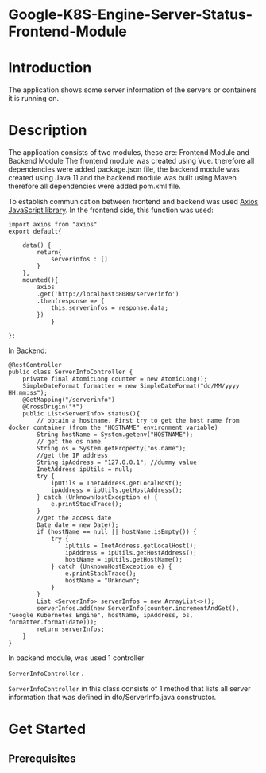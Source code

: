 # Google-K8S-Engine-Server-Status-Frontend-Module

# Introduction
The application shows some server information of the servers or containers it is running on.
# Description
The application consists of two modules, these are: 
Frontend Module and Backend Module
The frontend module was created using Vue. therefore all dependencies were added package.json file, the backend module was created using Java 11 and the backend module was built using Maven therefore all dependencies were added pom.xml file.

To establish communication between frontend and backend was used [Axios JavaScript library](https://axios-http.com/docs/intro). In the frontend side, this function was used:
```
import axios from "axios"
export default{
    
    data() {
        return{
            serverinfos : []
        }
    },
    mounted(){
        axios
        .get('http://localhost:8080/serverinfo')     
        .then(response => {
            this.serverinfos = response.data;
        })
            }
    
};
```
In Backend:
```
@RestController
public class ServerInfoController {
    private final AtomicLong counter = new AtomicLong();
    SimpleDateFormat formatter = new SimpleDateFormat("dd/MM/yyyy HH:mm:ss");
    @GetMapping("/serverinfo")
    @CrossOrigin("*")
    public List<ServerInfo> status(){
        // obtain a hostname. First try to get the host name from docker container (from the "HOSTNAME" environment variable)
        String hostName = System.getenv("HOSTNAME");
        // get the os name
        String os = System.getProperty("os.name");
        //get the IP address
        String ipAddress = "127.0.0.1"; //dummy value
        InetAddress ipUtils = null;
        try {
            ipUtils = InetAddress.getLocalHost();
            ipAddress = ipUtils.getHostAddress();
        } catch (UnknownHostException e) {
            e.printStackTrace();
        }
        //get the access date
        Date date = new Date();
        if (hostName == null || hostName.isEmpty()) {
            try {
                ipUtils = InetAddress.getLocalHost();
                ipAddress = ipUtils.getHostAddress();
                hostName = ipUtils.getHostName();
            } catch (UnknownHostException e) {
                e.printStackTrace();
                hostName = "Unknown";
            }
        }
        List <ServerInfo> serverInfos = new ArrayList<>();
        serverInfos.add(new ServerInfo(counter.incrementAndGet(), "Google Kubernetes Engine", hostName, ipAddress, os, formatter.format(date)));
        return serverInfos;
    }
}
```
In backend module, was used 1 controller

```ServerInfoController``` .

```ServerInfoController``` in this class consists of 1 method that lists all server information that was defined in dto/ServerInfo.java constructor.

# Get Started

## Prerequisites
